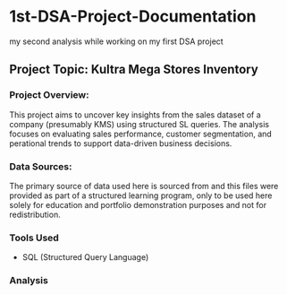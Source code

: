 # 1st-DSA-Project-Documentation
my second analysis while working on my first DSA project

## Project Topic: Kultra Mega Stores Inventory

### Project Overview:
This project aims to uncover key insights from the sales dataset of a company (presumably KMS) using structured SL queries. The analysis focuses on evaluating sales performance, customer segmentation, and perational trends to support data-driven business decisions.

### Data Sources:
The primary source of data used here is sourced from <DSA Capstone Project materials> and this files were provided as part of a structured learning program, only to be used here solely for education and portfolio demonstration purposes and not for redistribution.

### Tools Used
- SQL (Structured Query Language)

### Analysis


